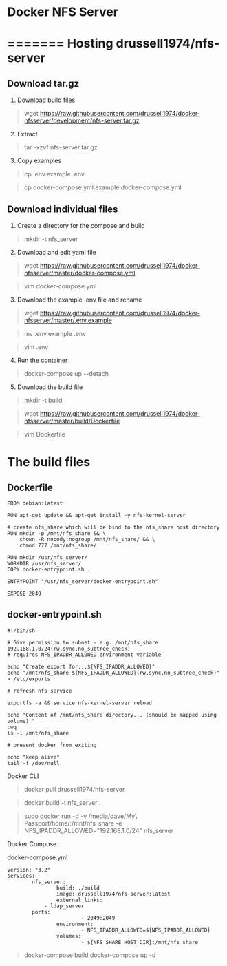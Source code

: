 Docker NFS Server
=================
=======
Hosting drussell1974/nfs-server
=======================

Download tar.gz
---------------

1. Download build files

> wget https://raw.githubusercontent.com/drussell1974/docker-nfsserver/development/nfs-server.tar.gz

2. Extract

> tar -xzvf nfs-server.tar.gz 

3. Copy examples

> cp .env.example .env

> cp docker-compose.yml.example docker-compose.yml

Download individual files
-------------------------

1. Create a directory for the compose and build

> mkdir -t nfs_server

2. Download and edit yaml file

> wget https://raw.githubusercontent.com/drussell1974/docker-nfsserver/master/docker-compose.yml

> vim docker-compose.yml

3. Download the example .env file and rename

> wget https://raw.githubusercontent.com/drussell1974/docker-nfsserver/master/.env.example

> mv .env.example .env

> vim .env

4. Run the container

> docker-compose up --detach

5. Download the build file

> mkdir -t build

> wget https://raw.githubusercontent.com/drussell1974/docker-nfsserver/master/build/Dockerfile

> vim Dockerfile 

The build files
===========

Dockerfile
-------------

```
FROM debian:latest

RUN apt-get update && apt-get install -y nfs-kernel-server

# create nfs_share which will be bind to the nfs_share host directory
RUN mkdir -p /mnt/nfs_share && \
	chown -R nobody:nogroup /mnt/nfs_share/ && \
	chmod 777 /mnt/nfs_share/

RUN mkdir /usr/nfs_server/
WORKDIR /usr/nfs_server/
COPY docker-entrypoint.sh .

ENTRYPOINT "/usr/nfs_server/docker-entrypoint.sh"

EXPOSE 2049
```

docker-entrypoint.sh
-------------------------

```
#!/bin/sh

# Give permission to subnet - e.g. /mnt/nfs_share 192.168.1.0/24(rw,sync,no_subtree_check)
# requires NFS_IPADDR_ALLOWED environment variable

echo "Create export for...${NFS_IPADDR_ALLOWED}"
echo "/mnt/nfs_share ${NFS_IPADDR_ALLOWED}(rw,sync,no_subtree_check)" > /etc/exports

# refresh nfs service

exportfs -a && service nfs-kernel-server reload

echo "Content of /mnt/nfs_share directory... (should be mapped using volume) "
:wq
ls -l /mnt/nfs_share

# prevent docker from exiting

echo "keep alive"
tail -f /dev/null

```

Docker CLI

> docker pull drussell1974/nfs-server

> docker build -t nfs_server .


> sudo docker run -d -v /media/dave/My\ Passport/home/:/mnt/nfs_share -e NFS_IPADDR_ALLOWED="192.168.1.0/24" nfs_server

Docker Compose

docker-compose.yml

```
version: "3.2"
services:
        nfs_server:
                build: ./build
                image: drussell1974/nfs-server:latest
                external_links:
			- ldap_server
		ports:
                        - 2049:2049
                environment:
                        - NFS_IPADDR_ALLOWED=${NFS_IPADDR_ALLOWED}
                volumes:
                        - ${NFS_SHARE_HOST_DIR}:/mnt/nfs_share

```

> docker-compose build
> docker-compose up -d
